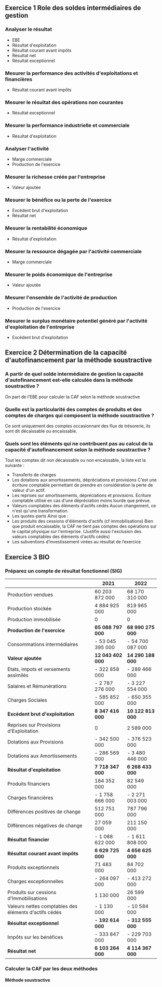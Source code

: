 ## Exercice 1 Role des soldes intermédiaires de gestion
### Analyser le résultat
- EBE
- Résultat d'exploitation
- Résultat courant avant impôts
- Résultat net
- Résultat exceptionnel
### Mesurer la performance des activités d'exploitations et financières
- Résultat courant avant impôts
### Mesurer le résultat des opérations non courantes
- Résultat exceptionnel
### Mesurer la performance industrielle et commerciale
- Résultat d'exploitation
### Analyser l'activité
- Marge commerciale
- Production de l'exercice
### Mesurer la richesse créée par l'entreprise
- Valeur ajoutée
### Mesurer le bénéfice ou la perte de l'exercice
- Excédent brut d'exploitation
- Résultat net
### Mesurer la rentabilité économique
- Résultat d'exploitation
### Mesurer la ressource dégagée par l'activité commerciale
- Marge commerciale
### Mesurer le poids économique de l'entreprise
- Valeur ajoutée
### Mesurer l'ensemble de l'activité de production
- Production de l'exercice
### Mesurer le surplus monétaire potentiel généré par l'activité d'exploitation de l'entreprise
- Excédent brut d'exploitation
## Exercice 2 Détermination de la capacité d'autofinancement par la méthode soustractive
### A partir de quel solde intermédiaire de gestion la capacité d'autofinancement est-elle calculée dans la méthode soustractive ?
On part de l'EBE pour calculer la CAF selon la méthode soustractive
### Quelle est la particularité des comptes de produits et des comptes de charges qui composent la méthode soustractive ?
Ce sont uniquement des comptes occasionnant des flux de trésorerie, ils sont dit décaissable ou encaissable.
### Quels sont les éléments qui ne contribuent pas au calcul de la capacité d'autofinancement selon la méthode soustractive ?
Tout les comptes dit non décaissable ou non encaissable, la liste est la suivante :
- Transferts de charges
- Les dotations aux amortissements, dépréciations et provisions
	C'est une écriture comptable permettant de prendre en considération la perte de valeur d'un actif. 
- Les reprises sur amortissements, dépréciations et provisions.
	Ecriture comptable utilisé en cas d'une dépréciation moins lourde que prévue.
- Valeurs comptables des éléments d'actifs cédés
	Aucun changement, ce n'est qu'une transformation.
- Les quotes-parts 
Ainsi que :
- Les produits des cessions d'éléments d'actifs (cf immobilisations)
	Bien que produit encaissable, la CAF ne tient pas comptes des opérations sur le capital physique sur l'entreprise. (Justifie aussi l'exclusion des valeurs comptables des éléments d'actifs cédés)
- Les subventions d’investissement virées au résultat de l’exercice

##  Exercice 3 BIO
### Préparez un compte de résultat fonctionnel (SIG)
|  | 2021 | 2022 |
|---|---|---|
| Production vendues | 60 203 872 000 | 68 170 310 000 |
| Production stockée | 4 884 925 000 | 819 965 000 |
| Production immobilisée | 0 | 0 |
| **Production de l'exercice** | **65 088 797 000** | **68 990 275 000** |
| Consommations intermédiaires | - 53 045 395 000 | - 54 700 087 000 |
| **Valeur ajoutée** | **12 043 402 000** | **14 290 188 000** |
| Etats, impots et versements assimilés | - 322 858 000 | - 289 466 000 |
| Salaires et Rémunérations | - 2 787 276 000 | - 3 227 554 000 |
| Charges Sociales | - 585 852 000 | - 650 355 000 |
| **Excédent brut d'exploitation** | **8 347 416 000** | **10 122 813 000** |
| Reprises sur Provisions d'Exploitation | 0 | 2 589 000 |
| Dotations aux Provisions | - 342 500 000 | - 376 523 000 |
| Dotations aux Amortissements | - 286 569 000 | - 3 480 446 000 |
| **Résultat d'exploitation** | **7 718 347 000** | **6 268 433 000** |
| Produits financiers | 184 352 000 | 82 549 000 |
| Charges financières | - 1 758 666 000 | - 2 271 003 000 |
| Différences positives de change | 512 751 000 | 787 796 000 |
| Différences négatives de change | 27 059 000 | 211 150 000 |
| **Résultat financier** | - 1 088 622 000 | - 1 611 808 000 |
| **Résultat courant avant impôts** | **6 629 725 000** | **4 656 625 000** |
| Produits exceptionnels | 71 483 000 | 84 702 000 |
| Charges exceptionnelles | - 264 097 000 | - 413 272 000 |
| Produits sur cessions d'Immobilisations | 1 130 000 | 26 599 000 |
| Valeurs nettes comptables des éléments d'actifs cédés | - 1 130 000 | - 10 584 000 |
| **Résultat exceptionnel** | **- 192 614 000** | **- 312 555 000** |
| Impôts sur les bénéfices | - 333 847 000 | - 229 703 000 |
| **Résultat net** | **6 103 264 000** | **4 114 367 000** |
### Calculer la CAF par les deux méthodes
#### Méthode soustractive
